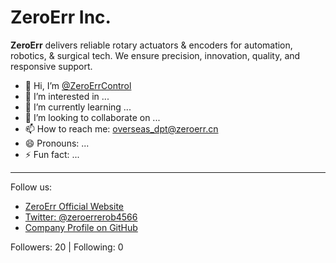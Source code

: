 # ZeroErr Inc.

**ZeroErr** delivers reliable rotary actuators & encoders for automation, robotics, & surgical tech. We ensure precision, innovation, quality, and responsive support.

- 👋 Hi, I’m [@ZeroErrControl](https://github.com/ZeroErrControl)
- 👀 I’m interested in ...
- 🌱 I’m currently learning ...
- 💞️ I’m looking to collaborate on ...
- 📫 How to reach me: [overseas_dpt@zeroerr.cn](mailto:overseas_dpt@zeroerr.cn)
- 😄 Pronouns: ...
- ⚡ Fun fact: ...

---

Follow us:
- [ZeroErr Official Website](http://www.zeroerr.com)
- [Twitter: @zeroerrerob4566](https://twitter.com/zeroerrerob4566)
- [Company Profile on GitHub](https://github.com/company/zeroerr-control-co-ltd)

Followers: 20 | Following: 0
